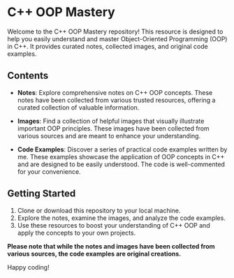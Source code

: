 # C++ OOP Mastery

Welcome to the C++ OOP Mastery repository! This resource is designed to help you easily understand and master Object-Oriented Programming (OOP) in C++. It provides curated notes, collected images, and original code examples.

## Contents

- **Notes**: Explore comprehensive notes on C++ OOP concepts. These notes have been collected from various trusted resources, offering a curated collection of valuable information.

- **Images**: Find a collection of helpful images that visually illustrate important OOP principles. These images have been collected from various sources and are meant to enhance your understanding.

- **Code Examples**: Discover a series of practical code examples written by me. These examples showcase the application of OOP concepts in C++ and are designed to be easily understood. The code is well-commented for your convenience.

## Getting Started

1. Clone or download this repository to your local machine.
2. Explore the notes, examine the images, and analyze the code examples.
3. Use these resources to boost your understanding of C++ OOP and apply the concepts to your own projects.

**Please note that while the notes and images have been collected from various sources, the code examples are original creations.**

Happy coding!

